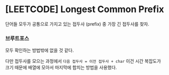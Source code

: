 # [LEETCODE] Longest Common Prefix

단어들 모두가 공통으로 가지고 있는 접두사 (prefix) 중 가장 긴 접두사를 찾자.

### 브루트포스

모두 확인하는 방법밖에 없을 것 같다.

다만 접두사를 모으는 과정에서 `다음 접두사 = 이전 접두사 + char` 이건 시간 복잡도가 크기 때문에 배열에 모아서 마지막에 합치는 방법을 사용했다.
